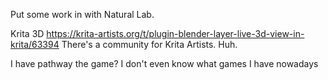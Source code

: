 

Put some work in with Natural Lab.

Krita 3D
https://krita-artists.org/t/plugin-blender-layer-live-3d-view-in-krita/63394
There's a community for Krita Artists. Huh. 

I have pathway the game?
I don't even know what games I have nowadays
